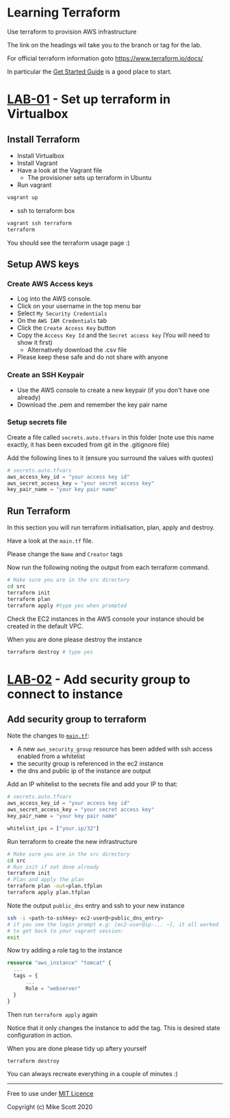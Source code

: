 # Learning Terraform 
Use terraform to provision AWS infrastructure

The link on the headings wil take you to the branch or tag for the lab.

For official terraform information goto https://www.terraform.io/docs/

In particular the [Get Started Guide](https://learn.hashicorp.com/terraform/getting-started/build) is a good place to start.

# [LAB-01](../../tree/LAB-01) - Set up terraform in Virtualbox
## Install Terraform
* Install Virtualbox 
* Install Vagrant
* Have a look at the Vagrant file
    * The provisioner sets up terraform in Ubuntu
* Run vagrant
``` bash
vagrant up
```
* ssh to terraform box
``` bash
vagrant ssh terraform
terraform
```
You should see the terraform usage page :)

## Setup AWS keys
### Create AWS Access keys
* Log into the AWS console.
* Click on your username in the top menu bar
* Select `My Security Credentials`
* On the `AWS IAM Credentials` tab
* Click the `Create Access Key` button
* Copy the `Access Key Id` and the `Secret access key` (You will need to show it first)
  * Alternatively download the .csv file
* Please keep these safe and do not share with anyone
### Create an SSH Keypair
* Use the AWS console to create a new keypair (if you don't have one already)
* Download the .pem and remember the key pair name

### Setup secrets file
Create a file called `secrets.auto.tfvars` in this folder
(note use this name exactly, it has been excuded from git in the .gitignore file)

Add the following lines to it (ensure you surround the values with quotes)
``` terraform
# secrets.auto.tfvars
aws_access_key_id = "your access key id"
aws_secret_access_key = "your secret access key"
key_pair_name = "your key pair name"
```

## Run Terraform 
In this section you will run terraform initialisation, plan, apply and destroy.

Have a look at the `main.tf` file.

Please change the `Name` and `Creator` tags

Now run the following noting the output from each terraform command.
``` bash
# Make sure you are in the src directory
cd src
terraform init
terraform plan
terraform apply #type yes when prompted
```
Check the EC2 instances in the AWS console your instance should be created in the default VPC.

When you are done please destroy the instance
``` bash
terraform destroy # type yes 
```

# [LAB-02](../../tree/LAB-02) - Add security group to connect to instance
## Add security group to terraform
Note the changes to [`main.tf`](./main.tf):
* A new `aws_security_group` resource has been added with ssh access enabled from a whitelist
* the security group is referenced in the ec2 instance
* the dns and public ip of the instance are output

Add an IP whitelist to the secrets file and add your IP to that:
``` terraform
# secrets.auto.tfvars
aws_access_key_id = "your access key id"
aws_secret_access_key = "your secret access key"
key_pair_name = "your key pair name"

whitelist_ips = ["your.ip/32"]
```

Run terraform to create the new infrastructure
``` bash
# Make sure you are in the src directory
cd src
# Run init if not done already
terraform init
# Plan and apply the plan
terraform plan -out=plan.tfplan
terraform apply plan.tfplan
```
Note the output `public_dns` entry and ssh to your new instance
``` bash
ssh -i <path-to-sshkey> ec2-user@<public_dns_entry>
# if you see the login prompt e.g: [ec2-user@ip-... ~], it all worked
# to get back to your vagrant session:
exit 
```
Now try adding a role tag to the instance
``` terraform
resource "aws_instance" "tomcat" {
  ...
  tags = {
      ...
      Role = "webserver"
  }
}
```
Then run `terraform apply` again

Notice that it only changes the instance to add the tag.  This is desired state configuration in  action.

When you are done please tidy up aftery yourself
``` bash
terraform destroy
```
You can always recreate everything in a couple of minutes :)


---
Free to use under [MIT Licence](./LICENCE)

Copyright (c) Mike Scott 2020
